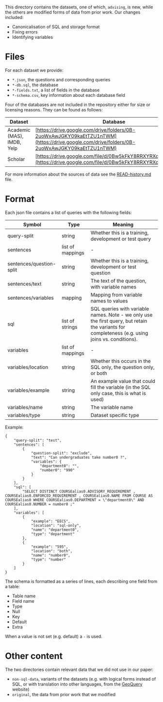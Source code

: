 This directory contains the datasets, one of which, `advising`, is new, while the others are modified forms of data from prior work.
Our changes included:

- Canonicalisation of SQL and storage format
- Fixing errors
- Identifying variables

# Files

For each dataset we provide:

- `*.json`, the questions and corresponding queries
- `*-db.sql`, the database
- `*-fields.txt`, a list of fields in the database
- `*-schema.csv`, key information about each database field

Four of the databases are not included in the repository either for size or licensing reasons.
They can be found as follows:

Dataset  | Database
-------- | ----------
Academic (MAS), IMDB, Yelp | [https://drive.google.com/drive/folders/0B-2uoWxAwJGKY09kaEtTZU1nTWM](https://drive.google.com/drive/folders/0B-2uoWxAwJGKY09kaEtTZU1nTWM)
Scholar  | [https://drive.google.com/file/d/0Bw5kFkY8RRXYRXdYYlhfdXRlTVk](https://drive.google.com/file/d/0Bw5kFkY8RRXYRXdYYlhfdXRlTVk)

For more information about the sources of data see the [READ-history.md](./READ-history.md) file.

# Format

Each json file contains a list of queries with the following fields:

Symbol             | Type              | Meaning
------------------ | ----------------- | -----------------------------
query-split        | string            | Whether this is a training, development or test query
sentences          | list of mappings  | -
sentences/question-split | string            | Whether this is a training, development or test question
sentences/text           | string            | The text of the question, with variable names
sentences/variables      | mapping           | Mapping from variable names to values
sql                | list of strings   | SQL queries with variable names. Note - we only use the first query, but retain the variants for completeness (e.g. using joins vs. conditions).
variables          | list of mappings  | -
variables/location       | string            | Whether this occurs in the SQL only, the question only, or both
variables/example        | string            | An example value that could fill the variable (in the SQL only case, this is what is used)
variables/name           | string            | The variable name
variables/type           | string            | Dataset specific type

Example:

```
{
    "query-split": "test",
    "sentences": [
        {
            "question-split": "exclude",
            "text": "Can undergraduates take number0 ?",
            "variables": {
                "department0": "",
                "number0": "990"
            }
        }
    ],
    "sql": [
        "SELECT DISTINCT COURSEalias0.ADVISORY_REQUIREMENT , COURSEalias0.ENFORCED_REQUIREMENT , COURSEalias0.NAME FROM COURSE AS COURSEalias0 WHERE COURSEalias0.DEPARTMENT = \"department0\" AND COURSEalias0.NUMBER = number0 ;"
    ],
    "variables": [
        {
            "example": "EECS",
            "location": "sql-only",
            "name": "department0",
            "type": "department"
        },
        {
            "example": "595",
            "location": "both",
            "name": "number0",
            "type": "number"
        }
    ]
}
```

The schema is formatted as a series of lines, each describing one field from a table:

- Table name
- Field name
- Type
- Null
- Key
- Default
- Extra

When a value is not set (e.g. default) a `-` is used.

# Other content

The two directories contain relevant data that we did not use in our paper:

- `non-sql-data`, variants of the datasets (e.g. with logical forms instead of SQL, or with translation into other languages, from the [GeoQuery](http://www.cs.utexas.edu/users/ml/wasp/) website)
- `original`, the data from prior work that we modified

